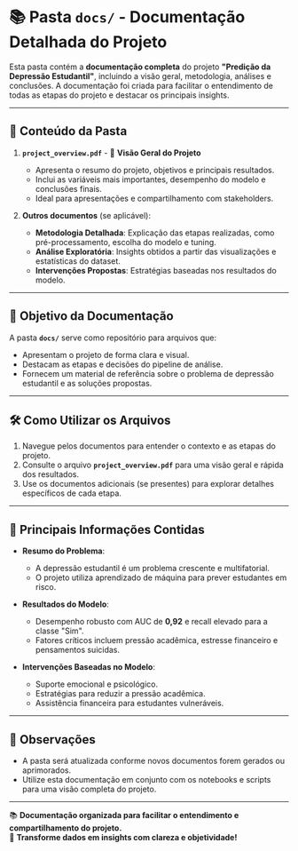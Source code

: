 # 📚 Pasta `docs/` - Documentação Detalhada do Projeto

Esta pasta contém a **documentação completa** do projeto **"Predição da Depressão Estudantil"**, incluindo a visão geral, metodologia, análises e conclusões. A documentação foi criada para facilitar o entendimento de todas as etapas do projeto e destacar os principais insights.

---

## 📂 **Conteúdo da Pasta**

1. **`project_overview.pdf`** - 🌟 **Visão Geral do Projeto**  
   - Apresenta o resumo do projeto, objetivos e principais resultados.
   - Inclui as variáveis mais importantes, desempenho do modelo e conclusões finais.
   - Ideal para apresentações e compartilhamento com stakeholders.

2. **Outros documentos** (se aplicável):
   - **Metodologia Detalhada**: Explicação das etapas realizadas, como pré-processamento, escolha do modelo e tuning.
   - **Análise Exploratória**: Insights obtidos a partir das visualizações e estatísticas do dataset.
   - **Intervenções Propostas**: Estratégias baseadas nos resultados do modelo.

---

## 🧩 **Objetivo da Documentação**

A pasta **`docs/`** serve como repositório para arquivos que:
- Apresentam o projeto de forma clara e visual.
- Destacam as etapas e decisões do pipeline de análise.
- Fornecem um material de referência sobre o problema de depressão estudantil e as soluções propostas.

---

## 🛠️ **Como Utilizar os Arquivos**

1. Navegue pelos documentos para entender o contexto e as etapas do projeto.
2. Consulte o arquivo **`project_overview.pdf`** para uma visão geral e rápida dos resultados.
3. Use os documentos adicionais (se presentes) para explorar detalhes específicos de cada etapa.

---

## 🔑 **Principais Informações Contidas**

- **Resumo do Problema**:
   - A depressão estudantil é um problema crescente e multifatorial.
   - O projeto utiliza aprendizado de máquina para prever estudantes em risco.

- **Resultados do Modelo**:
   - Desempenho robusto com AUC de **0,92** e recall elevado para a classe "Sim".
   - Fatores críticos incluem pressão acadêmica, estresse financeiro e pensamentos suicidas.

- **Intervenções Baseadas no Modelo**:
   - Suporte emocional e psicológico.
   - Estratégias para reduzir a pressão acadêmica.
   - Assistência financeira para estudantes vulneráveis.

---

## 📌 **Observações**

- A pasta será atualizada conforme novos documentos forem gerados ou aprimorados.
- Utilize esta documentação em conjunto com os notebooks e scripts para uma visão completa do projeto.

---

📚 **Documentação organizada para facilitar o entendimento e compartilhamento do projeto.**  
🚀 **Transforme dados em insights com clareza e objetividade!**  
